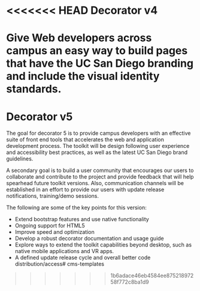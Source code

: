 <<<<<<< HEAD
Decorator v4
=========

Give Web developers across campus an easy way to build pages that have the UC San Diego branding and include the visual identity standards.
=======
Decorator v5
=========

The goal for decorator 5 is to provide campus developers with an effective suite of front end tools that accelerates the web and application development process. The toolkit will be design following user experience and accessibility best practices, as well as the latest UC San Diego brand guidelines. 

A secondary goal is to build a user community that encourages our users to collaborate and contribute to the project and provide feedback that will help spearhead future toolkit versions. Also, communication channels will be established in an effort to provide our users with update release notifications, training/demo sessions.

The following are some of the key points for this version:

* Extend bootstrap features and use native functionality
* Ongoing support for HTML5
* Improve speed and optimization
* Develop a robust decorator documentation and usage guide
* Explore ways to extend the toolkit capabilities beyond desktop, such as native mobile applications and VR apps.
* A defined update release cycle and overall better code distribution/access# cms-templates
>>>>>>> 1b6adace46eb4584ee87521897258f772c8ba1d9
